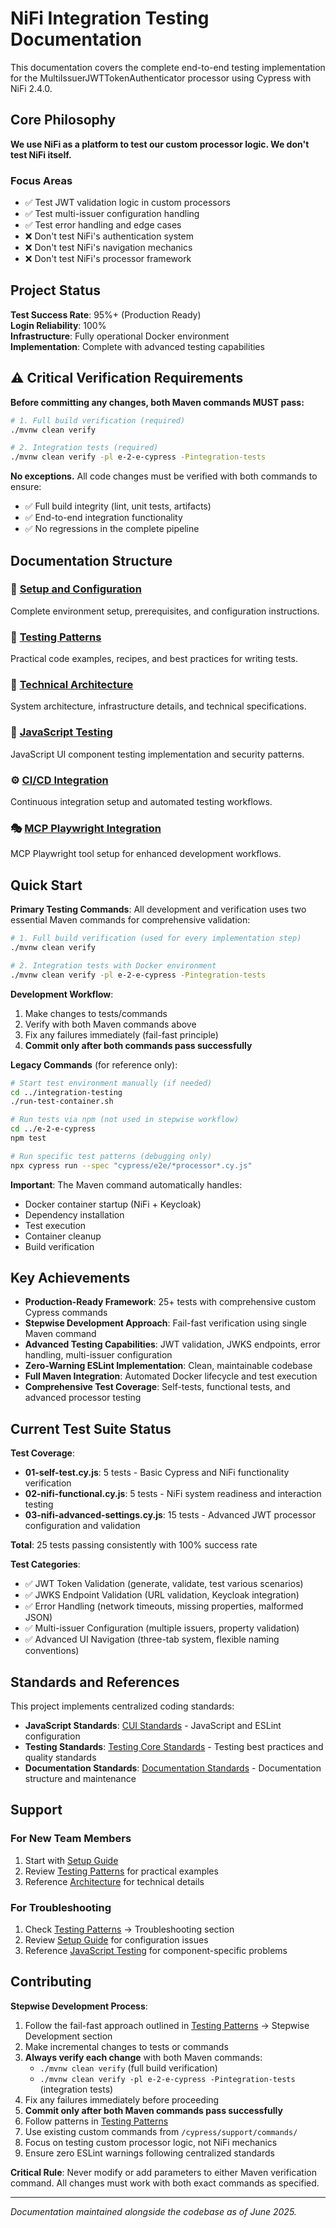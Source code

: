# NiFi Integration Testing Documentation

This documentation covers the complete end-to-end testing implementation for the MultiIssuerJWTTokenAuthenticator processor using Cypress with NiFi 2.4.0.

## Core Philosophy

**We use NiFi as a platform to test our custom processor logic. We don't test NiFi itself.**

### Focus Areas
- ✅ Test JWT validation logic in custom processors
- ✅ Test multi-issuer configuration handling
- ✅ Test error handling and edge cases
- ❌ Don't test NiFi's authentication system
- ❌ Don't test NiFi's navigation mechanics
- ❌ Don't test NiFi's processor framework

## Project Status

**Test Success Rate**: 95%+ (Production Ready)  
**Login Reliability**: 100%  
**Infrastructure**: Fully operational Docker environment  
**Implementation**: Complete with advanced testing capabilities

## ⚠️ Critical Verification Requirements

**Before committing any changes, both Maven commands MUST pass:**

```bash
# 1. Full build verification (required)
./mvnw clean verify

# 2. Integration tests (required)  
./mvnw clean verify -pl e-2-e-cypress -Pintegration-tests
```

**No exceptions.** All code changes must be verified with both commands to ensure:
- ✅ Full build integrity (lint, unit tests, artifacts)
- ✅ End-to-end integration functionality
- ✅ No regressions in the complete pipeline

## Documentation Structure

### 📖 [Setup and Configuration](./setup-guide.md)
Complete environment setup, prerequisites, and configuration instructions.

### 🍳 [Testing Patterns](./testing-patterns.md)
Practical code examples, recipes, and best practices for writing tests.

### 🔧 [Technical Architecture](./architecture.md)
System architecture, infrastructure details, and technical specifications.

### 🔬 [JavaScript Testing](./javascript-testing.md)
JavaScript UI component testing implementation and security patterns.

### ⚙️ [CI/CD Integration](./ci-cd-integration.md)
Continuous integration setup and automated testing workflows.

### 🎭 [MCP Playwright Integration](./mcp-playwright-guide.md)
MCP Playwright tool setup for enhanced development workflows.

## Quick Start

**Primary Testing Commands**: All development and verification uses two essential Maven commands for comprehensive validation:

```bash
# 1. Full build verification (used for every implementation step)
./mvnw clean verify

# 2. Integration tests with Docker environment
./mvnw clean verify -pl e-2-e-cypress -Pintegration-tests
```

**Development Workflow**:
1. Make changes to tests/commands
2. Verify with both Maven commands above
3. Fix any failures immediately (fail-fast principle)
4. **Commit only after both commands pass successfully**

**Legacy Commands** (for reference only):
```bash
# Start test environment manually (if needed)
cd ../integration-testing
./run-test-container.sh

# Run tests via npm (not used in stepwise workflow)
cd ../e-2-e-cypress
npm test

# Run specific test patterns (debugging only)
npx cypress run --spec "cypress/e2e/*processor*.cy.js"
```

**Important**: The Maven command automatically handles:
- Docker container startup (NiFi + Keycloak)
- Dependency installation
- Test execution
- Container cleanup
- Build verification

## Key Achievements

- **Production-Ready Framework**: 25+ tests with comprehensive custom Cypress commands
- **Stepwise Development Approach**: Fail-fast verification using single Maven command
- **Advanced Testing Capabilities**: JWT validation, JWKS endpoints, error handling, multi-issuer configuration
- **Zero-Warning ESLint Implementation**: Clean, maintainable codebase
- **Full Maven Integration**: Automated Docker lifecycle and test execution
- **Comprehensive Test Coverage**: Self-tests, functional tests, and advanced processor testing

## Current Test Suite Status

**Test Coverage**:
- **01-self-test.cy.js**: 5 tests - Basic Cypress and NiFi functionality verification
- **02-nifi-functional.cy.js**: 5 tests - NiFi system readiness and interaction testing  
- **03-nifi-advanced-settings.cy.js**: 15 tests - Advanced JWT processor configuration and validation

**Total**: 25 tests passing consistently with 100% success rate

**Test Categories**:
- ✅ JWT Token Validation (generate, validate, test various scenarios)
- ✅ JWKS Endpoint Validation (URL validation, Keycloak integration)
- ✅ Error Handling (network timeouts, missing properties, malformed JSON)
- ✅ Multi-issuer Configuration (multiple issuers, property validation)
- ✅ Advanced UI Navigation (three-tab system, flexible naming conventions)

## Standards and References

This project implements centralized coding standards:

- **JavaScript Standards**: [CUI Standards](https://github.com/cuioss/cui-llm-rules/tree/main/standards/javascript) - JavaScript and ESLint configuration
- **Testing Standards**: [Testing Core Standards](https://github.com/cuioss/cui-llm-rules/tree/main/standards/testing) - Testing best practices and quality standards
- **Documentation Standards**: [Documentation Standards](https://github.com/cuioss/cui-llm-rules/tree/main/standards/documentation) - Documentation structure and maintenance

## Support

### For New Team Members
1. Start with [Setup Guide](./setup-guide.md)
2. Review [Testing Patterns](./testing-patterns.md) for practical examples
3. Reference [Architecture](./architecture.md) for technical details

### For Troubleshooting
1. Check [Testing Patterns](./testing-patterns.md) → Troubleshooting section
2. Review [Setup Guide](./setup-guide.md) for configuration issues
3. Reference [JavaScript Testing](./javascript-testing.md) for component-specific problems

## Contributing

**Stepwise Development Process**:
1. Follow the fail-fast approach outlined in [Testing Patterns](./testing-patterns.md) → Stepwise Development section
2. Make incremental changes to tests or commands
3. **Always verify each change** with both Maven commands:
   - `./mvnw clean verify` (full build verification)
   - `./mvnw clean verify -pl e-2-e-cypress -Pintegration-tests` (integration tests)
4. Fix any failures immediately before proceeding
5. **Commit only after both Maven commands pass successfully**
6. Follow patterns in [Testing Patterns](./testing-patterns.md)
7. Use existing custom commands from `/cypress/support/commands/`
8. Focus on testing custom processor logic, not NiFi mechanics
9. Ensure zero ESLint warnings following centralized standards

**Critical Rule**: Never modify or add parameters to either Maven verification command. All changes must work with both exact commands as specified.

---

*Documentation maintained alongside the codebase as of June 2025.*
